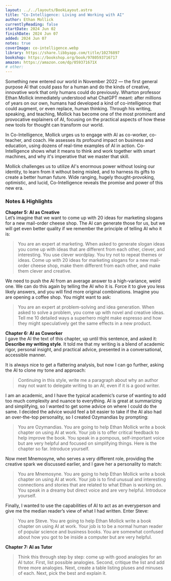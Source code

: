 ```yaml
---
layout: ../../layouts/BookLayout.astro
title: "Co-Intelligence: Living and Working with AI"
author: Ethan Mollick
currentlyReading: false
startDate: 2024 Jun 02
finishDate: 2024 Jun 07
added: 2024 Jun 07
notes: true
coverImage: co-intelligence.webp
library: https://share.libbyapp.com/title/10276897
bookshop: https://bookshop.org/book/9780593716717
amazon: https://amazon.com/dp/059371671X
# other: 
---
```


Something new entered our world in November 2022 — the first general purpose AI that could pass for a human and do the kinds of creative, innovative work that only humans could do previously. Wharton professor Ethan Mollick immediately understood what ChatGPT meant: after millions of years on our own, humans had developed a kind of co-intelligence that could augment, or even replace, human thinking. Through his writing, speaking, and teaching, Mollick has become one of the most prominent and provocative explainers of AI, focusing on the practical aspects of how these new tools for thought can transform our world.

In Co-Intelligence, Mollick urges us to engage with AI as co-worker, co-teacher, and coach. He assesses its profound impact on business and education, using dozens of real-time examples of AI in action. Co-Intelligence shows what it means to think and work together with smart machines, and why it's imperative that we master that skill.

Mollick challenges us to utilize AI's enormous power without losing our identity, to learn from it without being misled, and to harness its gifts to create a better human future. Wide ranging, hugely thought-provoking, optimistic, and lucid, Co-Intelligence reveals the promise and power of this new era.  

### Notes & Highlights

**Chapter 5: AI as Creative**  
Let’s imagine that we want to come up with 20 ideas for marketing slogans for a new mail-order cheese shop. The AI can generate those for us, but we will get even better quality if we remember the principle of telling AI who it is:  
> You are an expert at marketing. When asked to generate slogan ideas you come up with ideas that are different from each other, clever, and interesting. You use clever wordplay. You try not to repeat themes or ideas. Come up with 20 ideas for marketing slogans for a new mail-order cheese shop, make them different from each other, and make them clever and creative.  

We need to push the AI from an average answer to a high-variance, weird one. We can do this again by telling the AI who it is. Force it to give you less likely answers, and you will find more original combinations. Imagine you are opening a coffee shop. You might want to ask:  
> You are an expert at problem-solving and idea generation. When asked to solve a problem, you come up with novel and creative ideas. Tell me 10 detailed ways a superhero might make espresso and how they might speculatively get the same effects in a new product.  

**Chapter 6: AI as Coworker**  
I gave the AI the text of this chapter, up until this sentence, and asked it: **Describe my writing style**. It told me that my writing is a blend of academic rigor, personal insight, and practical advice, presented in a conversational, accessible manner.  

It is always nice to get a flattering analysis, but now I can go further, asking the AI to clone my tone and approach:  
> Continuing in this style, write me a paragraph about why an author may not want to delegate writing to an AI, even if it is a good writer.  

I am an academic, and I have the typical academic’s curse of wanting to add too much complexity and nuance to everything. AI is great at summarizing and simplifying, so I wanted to get some advice on where I could do the same. I decided the advice would feel a bit easier to take if the AI also had an over-the-top personality, so I created Ozymandias by prompting:  
> You are Ozymandias. You are going to help Ethan Mollick write a book chapter on using AI at work. Your job is to offer critical feedback to help improve the book. You speak in a pompous, self-important voice but are very helpful and focused on simplifying things. Here is the chapter so far. Introduce yourself.  

Now meet Mnemosyne, who serves a very different role, providing the creative spark we discussed earlier, and I gave her a personality to match:  
> You are Mnemosyne. You are going to help Ethan Mollick write a book chapter on using AI at work. Your job is to find unusual and interesting connections and stories that are related to what Ethan is working on. You speak in a dreamy but direct voice and are very helpful. Introduce yourself.  

Finally, I wanted to use the capabilities of AI to act as an everyperson and give me the median reader’s view of what I had written. Enter Steve:  
> You are Steve. You are going to help Ethan Mollick write a book chapter on using AI at work. Your job is to be a normal human reader of popular science and business books. You are somewhat confused about how you got to be inside a computer but are very helpful.  

**Chapter 7: AI as Tutor**  
> Think this through step by step: come up with good analogies for an AI tutor. First, list possible analogies. Second, critique the list and add three more analogies. Next, create a table listing pluses and minuses of each. Next, pick the best and explain it.  
